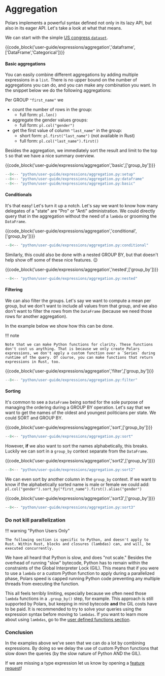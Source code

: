 # Aggregation

Polars implements a powerful syntax defined not only in its lazy API, but also in its eager API. Let's take a look at what that means.

We can start with the simple [US congress `dataset`](https://github.com/unitedstates/congress-legislators).

{{code_block('user-guide/expressions/aggregation','dataframe',['DataFrame','Categorical'])}}

#### Basic aggregations

You can easily combine different aggregations by adding multiple expressions in a
`list`. There is no upper bound on the number of aggregations you can do, and you can
make any combination you want. In the snippet below we do the following aggregations:

Per GROUP `"first_name"` we

<!-- dprint-ignore-start -->

- count the number of rows in the group:
    - full form: `pl.len()`
- aggregate the gender values groups:
    - full form: `pl.col("gender")`
- get the first value of column `"last_name"` in the group:
    - short form: `pl.first("last_name")` (not available in Rust)
    - full form: `pl.col("last_name").first()`

<!-- dprint-ignore-end -->

Besides the aggregation, we immediately sort the result and limit to the top `5` so that
we have a nice summary overview.

{{code_block('user-guide/expressions/aggregation','basic',['group_by'])}}

```python exec="on" result="text" session="user-guide/expressions"
--8<-- "python/user-guide/expressions/aggregation.py:setup"
--8<-- "python/user-guide/expressions/aggregation.py:dataframe"
--8<-- "python/user-guide/expressions/aggregation.py:basic"
```

#### Conditionals

It's that easy! Let's turn it up a notch. Let's say we want to know how
many delegates of a "state" are "Pro" or "Anti" administration. We could directly query
that in the aggregation without the need of a `lambda` or grooming the `DataFrame`.

{{code_block('user-guide/expressions/aggregation','conditional',['group_by'])}}

```python exec="on" result="text" session="user-guide/expressions"
--8<-- "python/user-guide/expressions/aggregation.py:conditional"
```

Similarly, this could also be done with a nested GROUP BY, but that doesn't help show off some of these nice features. 😉

{{code_block('user-guide/expressions/aggregation','nested',['group_by'])}}

```python exec="on" result="text" session="user-guide/expressions"
--8<-- "python/user-guide/expressions/aggregation.py:nested"
```

#### Filtering

We can also filter the groups. Let's say we want to compute a mean per group, but we
don't want to include all values from that group, and we also don't want to filter the
rows from the `DataFrame` (because we need those rows for another aggregation).

In the example below we show how this can be done.

!!! note

    Note that we can make Python functions for clarity. These functions don't cost us anything. That is because we only create Polars expressions, we don't apply a custom function over a `Series` during runtime of the query. Of course, you can make functions that return expressions in Rust, too.

{{code_block('user-guide/expressions/aggregation','filter',['group_by'])}}

```python exec="on" result="text" session="user-guide/expressions"
--8<-- "python/user-guide/expressions/aggregation.py:filter"
```

#### Sorting

It's common to see a `DataFrame` being sorted for the sole purpose of managing the ordering during a GROUP BY operation. Let's say that we want to get the names of the oldest and youngest politicians per state. We could SORT and GROUP BY.

{{code_block('user-guide/expressions/aggregation','sort',['group_by'])}}

```python exec="on" result="text" session="user-guide/expressions"
--8<-- "python/user-guide/expressions/aggregation.py:sort"
```

However, **if** we also want to sort the names alphabetically, this breaks. Luckily we can sort in a `group_by` context separate from the `DataFrame`.

{{code_block('user-guide/expressions/aggregation','sort2',['group_by'])}}

```python exec="on" result="text" session="user-guide/expressions"
--8<-- "python/user-guide/expressions/aggregation.py:sort2"
```

We can even sort by another column in the `group_by` context. If we want to know if the alphabetically sorted name is male or female we could add: `pl.col("gender").sort_by("first_name").first().alias("gender")`

{{code_block('user-guide/expressions/aggregation','sort3',['group_by'])}}

```python exec="on" result="text" session="user-guide/expressions"
--8<-- "python/user-guide/expressions/aggregation.py:sort3"
```

### Do not kill parallelization

!!! warning "Python Users Only"

    The following section is specific to Python, and doesn't apply to Rust. Within Rust, blocks and closures (lambdas) can, and will, be executed concurrently.

We have all heard that Python is slow, and does "not scale." Besides the overhead of
running "slow" bytecode, Python has to remain within the constraints of the Global
Interpreter Lock (GIL). This means that if you were to use a `lambda` or a custom Python
function to apply during a parallelized phase, Polars speed is capped running Python
code preventing any multiple threads from executing the function.

This all feels terribly limiting, especially because we often need those `lambda` functions in a
`.group_by()` step, for example. This approach is still supported by Polars, but
keeping in mind bytecode **and** the GIL costs have to be paid. It is recommended to try to solve your queries using the expression syntax before moving to `lambdas`. If you want to learn more about using `lambdas`, go to the [user defined functions section](./user-defined-functions.md).

### Conclusion

In the examples above we've seen that we can do a lot by combining expressions. By doing so we delay the use of custom Python functions that slow down the queries (by the slow nature of Python AND the GIL).

If we are missing a type expression let us know by opening a
[feature request](https://github.com/pola-rs/polars/issues/new/choose)!
